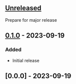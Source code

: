 ## [Unreleased]

Prepare for major release

## [0.1.0] - 2023-09-19

### Added

- Initial release

## [0.0.0] - 2023-09-19

[unreleased]: https://github.com/chakra-ui/ark/compare/@ark-ui/anatomy@0.1.0...HEAD
[0.1.0]: https://github.com/chakra-ui/ark/releases/tag/@ark-ui/anatomy@0.1.0
